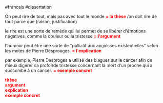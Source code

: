 #francais 
#dissertation

On peut rire de tout, mais pas avec tout le monde
<b style="color:red">= la thèse</b>     /on doit rire de tout
parce que (raison, justification)

le rire est une sorte de remède qui lui permet de se libérer d'émotions négatives, comme la douleur ou la tristesse
<b style="color:red">= l'argument</b>

l'humour peut être une sorte de "palliatif aux angoisses existentielles" selon les  motes de Pierre Desprouges.
<b style="color:red">= l'explication</b>

par exemple, Pierre Desproges a utilisé des blagues sur le cancer afin de   mieux digérer sa profonde tristesse concernant la mort d'un proche qui a succombé à un cancer.
<b style="color:red">= exemple concret</b>

<b style="color:red">thèse <br>
argument <br>
explication <br>
exemple concret</b>
